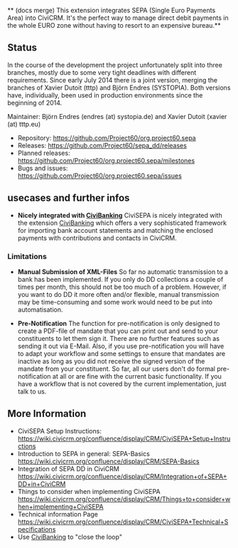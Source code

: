 ** (docs merge) This extension integrates SEPA (Single Euro Payments Area) into CiviCRM. It's the perfect way to 
manage direct debit payments in the whole EURO zone without having to resort to an expensive bureau.**


## Status
In the course of the development the project unfortunately split into three branches, mostly due to some very tight deadlines with different requirements. Since early July 2014 there is a joint version, merging the branches of Xavier Dutoit (tttp) and Björn Endres (SYSTOPIA). Both versions have, individually, been used in production environments since the beginning of 2014.

Maintainer: Björn Endres (endres (at) systopia.de) and Xavier Dutoit (xavier (at) tttp.eu)
- Repository: https://github.com/Project60/org.project60.sepa
- Releases: https://github.com/Project60/sepa_dd/releases
- Planned releases: https://github.com/Project60/org.project60.sepa/milestones
- Bugs and issues: https://github.com/Project60/org.project60.sepa/issues


## usecases and further infos
- **Nicely integrated with [CiviBanking](https://docs.civicrm.org/banking/en/latest/)**
  CiviSEPA is nicely integrated with the extension [CiviBanking](https://docs.civicrm.org/banking/en/latest/) which offers a very sophisticated framework for importing bank account statements and matching the enclosed payments with contributions and contacts in CiviCRM.

### Limitations

- **Manual Submission of XML-Files**
  So far no automatic transmission to a bank has been implemented. If you only do DD collections a couple of times per month, this should not be too much of a problem. However, if you want to do DD it more often and/or flexible, manual transmission may be time-consuming and some work would need to be put into automatisation.

- **Pre-Notification**
  The function for pre-notification is only designed to create a PDF-file of mandate that you can print out and send to your constituents to let them sign it. There are no further features such as sending it out via E-Mail. Also, if you use pre-notification you will have to adapt your workflow and some settings to ensure that mandates are inactive as long as you did not receive the signed version of the mandate from your constituent.
  So far, all our users don't do formal pre-notification at all or are fine with the current basic functionality. If you have a workflow that is not covered by the current implementation, just talk to us.


## More Information
- CiviSEPA Setup Instructions: https://wiki.civicrm.org/confluence/display/CRM/CiviSEPA+Setup+Instructions
- Introduction to SEPA in general: SEPA-Basics https://wiki.civicrm.org/confluence/display/CRM/SEPA-Basics
- Integration of SEPA DD in CiviCRM https://wiki.civicrm.org/confluence/display/CRM/Integration+of+SEPA+DD+in+CiviCRM
- Things to consider when implementing CiviSEPA https://wiki.civicrm.org/confluence/display/CRM/Things+to+consider+when+implementing+CiviSEPA
- Technical information Page https://wiki.civicrm.org/confluence/display/CRM/CiviSEPA+Technical+Specifications
- Use [CiviBanking](https://docs.civicrm.org/banking/en/latest/) to "close the loop"
